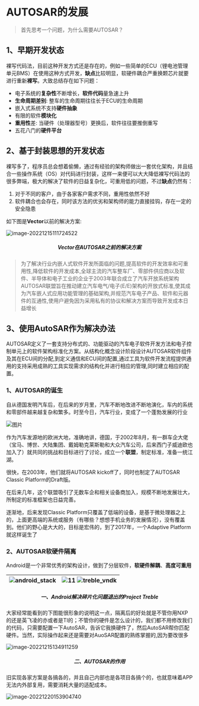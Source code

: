 # AUTOSAR的发展

> 首先思考一个问题，为什么需要AUTOSAR？



## 1、早期开发状态

裸写代码法，目前这种开发方式还是存在的，例如一些简单的ECU（锂电池管理单元BMS）在使用这种方式开发，**缺点**比较明显，软硬件耦合严重换颗芯片就要进行重新**裸写**。大致总结存在如下问题：

- 电子系统的**复杂性**不断增长，**软件代码**量急速上升
- **生命周期差别**: 整车的生命周期往往长于ECU的生命周期
- 嵌入式系统不支持**硬件抽象**
- 有限的软件**模块化**
- **重用性**差: 当硬件（处理器型号）更换后，软件往往要推倒重写
- 五花八门的**硬件平台**

## 2、基于封装思想的开发状态

裸写多了，程序员总会想着偷懒，通过有经验的架构师做出一套优化架构，并且结合一些操作系统（OS）对代码进行封装，这样一来便可以大大降低裸写代码法的很多弊端，极大的解决了软件的日益复杂化，可重用低的问题，不过**缺点**仍然有：

1. 对于不同的客户，由于各家客户需求不同，重用性依然不好
2. 软件耦合也会存在，同时该方法的优劣和架构师的能力直接挂钩，存在一定的安全隐患

如下图是**Vector**以前的解决方案:

![image-20221215111724522](https://imgs-1251682926.cos.ap-shanghai.myqcloud.com/autosar/202212151117585.png)

<h5 align="center">Vector在AUTOSAR之前的解决方案</h5>





> 为了解决行业内嵌人式软件开发所面临的问题,提高软件的开发效率和可重用性,降低软件的开发成本,全球主流的汽车整车厂、零部件供应商以及软件、半导体和电子工业的企业于2003年联合成立了汽车开放系统架构AUTOSAR联盟旨在推动建立汽车电气/电子(E/E)架构的开放式标准,使其成为汽车嵌人式应用功能管理的基础架构,并规范汽车电子产品、软件和元器件的互通性,使用户避免因为采用私有的协议和解决方案而导致开发成本日益增长



## 3、使用AutoSAR作为解决办法

AUTOSAR定义了一套支持分布式的、功能驱动的汽车电子软件开发方法和电子控制单元上的软件架构标准化方案。从结构化概念设计阶段设计AUTOSAR软件组件及其在ECU间的分配,到定义通信和ECU间的配置,通过工具为软件开发流程提供通用的支持采用成熟的工具实现需求的结构化并进行相应的管理,同时建立相应的配置。

### 1、AUTOSAR的诞生

自从德国发明汽车后，在后来的岁月里，汽车不断地改进不断地演化，车内的系统和零部件越来越复杂和繁多。时至今日，汽车行业，变成了一个蓬勃发展的行业

![图片](https://imgs-1251682926.cos.ap-shanghai.myqcloud.com/autosar/202212191105333.png)

作为汽车发源地的欧洲大地，准确地讲，德国，于2002年8月，有一群车企大佬（宝马、博世、大陆集团、戴姆勒克莱斯勒和大众汽车公司，后来西门子威迪欧也加入了）就共同的挑战和目标进行了讨论，成立一个**联盟**，制定标准，准备一统江湖。

很快，在2003年，他们就将AUTOSAR kickoff了，同时也制定了AUTOSAR Classic Platform的Draft版。

在后来几年，这个联盟吸引了无数车企和相关设备商加入，规模不断地发展壮大，所制定的标准框架也日益完善。

逐渐地，后来发现Classic Platform只覆盖了低端的设备，是基于微处理器之上的，上面更高端的系统或服务（有哪些？想想手机业务的发展情况），没有覆盖到。他们的野心是大大的，目标是宏伟的，到了2017年，一个Adaptive Platform就这样诞生了

### 2、AUTOSAR软硬件隔离

Android是一个非常优秀的架构设计，做到了分层软件，**软硬件解耦**、**高度可重用**

| ![android_stack](https://imgs-1251682926.cos.ap-shanghai.myqcloud.com/autosar/202212151349681.png) |![11](https://imgs-1251682926.cos.ap-shanghai.myqcloud.com/autosar/202212151327296.jpg) ![treble_vndk](https://imgs-1251682926.cos.ap-shanghai.myqcloud.com/autosar/202212151326322.png) |
| ------------------------------------------------------------ | ------------------------------------------------------------ |

<h5 align="center">一、Android解决碎片化问题退出的Project Treble</h5>

大家经常能看到的下图能很形象的说明这一点，隔离后的好处就是不管你用NXP的还是英飞凌的亦或者是TI的；不管你的硬件是怎么设计的，我们都不用修改我们的代码，只需要配置一下AutoSAR，告诉它我换硬件了，然后AutoSAR帮你匹配硬件。当然，实际操作起来还是需要对AuoSAR配置的熟练掌握的,因为要改很多

![image-20221215134911259](https://imgs-1251682926.cos.ap-shanghai.myqcloud.com/autosar/202212151349298.png)

<h5 align="center">二、AUTOSAR的作用</h5>



旧实现各家方案是各搞各的，并且自己内部也是各项目各搞个的，也就意味着APP无法内外部复用，需要消耗大量的适配成本。



![image-20221220153904740](https://imgs-1251682926.cos.ap-shanghai.myqcloud.com/autosar/202212201539799.png)

